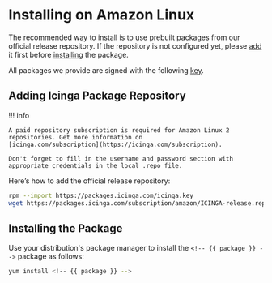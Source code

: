 # Installing <!-- {{ product }} --> on Amazon Linux

The recommended way to install <!-- {{ product }} --> is to use prebuilt packages from our official release repository.
If the repository is not configured yet,
please [add](#adding-icinga-package-repository) it first
before [installing](#installing-the-package) the package.

All packages we provide are signed with the following [key](https://packages.icinga.com/icinga.key).

## Adding Icinga Package Repository

!!! info

    A paid repository subscription is required for Amazon Linux 2 repositories. Get more information on
    [icinga.com/subscription](https://icinga.com/subscription).
    
    Don't forget to fill in the username and password section with appropriate credentials in the local .repo file.

Here’s how to add the official release repository:

```bash
rpm --import https://packages.icinga.com/icinga.key
wget https://packages.icinga.com/subscription/amazon/ICINGA-release.repo -O /etc/yum.repos.d/ICINGA-release.repo
```

## Installing the Package

Use your distribution's package manager to install the `<!-- {{ package }} -->` package as follows:

```bash
yum install <!-- {{ package }} -->
```
<!-- {% include "02-Installation.md" %} -->
